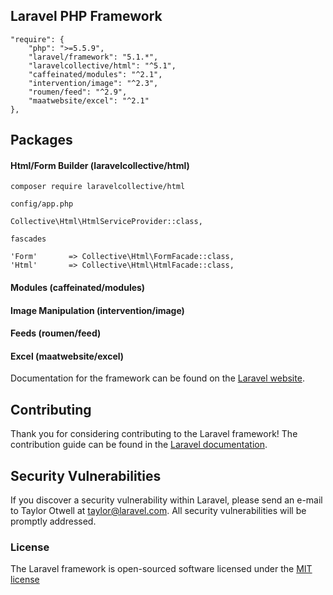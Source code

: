 ## Laravel PHP Framework

    "require": {
        "php": ">=5.5.9",
        "laravel/framework": "5.1.*",
        "laravelcollective/html": "^5.1",
        "caffeinated/modules": "^2.1",
        "intervention/image": "^2.3",
        "roumen/feed": "^2.9",
        "maatwebsite/excel": "^2.1"
    },


## Packages

#### Html/Form Builder (laravelcollective/html)

	composer require laravelcollective/html
	
	config/app.php
	
	Collective\Html\HtmlServiceProvider::class,
	
	fascades
	
	'Form'       => Collective\Html\FormFacade::class,
	'Html'       => Collective\Html\HtmlFacade::class,

#### Modules (caffeinated/modules)

#### Image Manipulation (intervention/image)

#### Feeds (roumen/feed)

#### Excel (maatwebsite/excel)


Documentation for the framework can be found on the [Laravel website](http://laravel.com/docs).

## Contributing

Thank you for considering contributing to the Laravel framework! The contribution guide can be found in the [Laravel documentation](http://laravel.com/docs/contributions).

## Security Vulnerabilities

If you discover a security vulnerability within Laravel, please send an e-mail to Taylor Otwell at taylor@laravel.com. All security vulnerabilities will be promptly addressed.

### License

The Laravel framework is open-sourced software licensed under the [MIT license](http://opensource.org/licenses/MIT)
